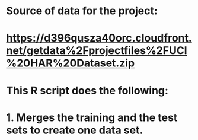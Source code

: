 # Source of data for the project:
# https://d396qusza40orc.cloudfront.net/getdata%2Fprojectfiles%2FUCI%20HAR%20Dataset.zip
# This R script does the following:
# 1. Merges the training and the test sets to create one data set.
